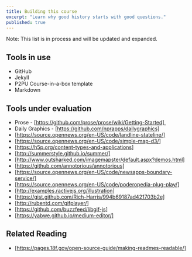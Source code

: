 ```yaml
---
title: Building this course
excerpt: "Learn why good history starts with good questions."
published: true
---
```


Note: This list is in process and will be updated and expanded. 

## Tools in use

- GitHub
- Jekyll
- P2PU Course-in-a-box template
- Markdown

## Tools under evaluation

- Prose - [https://github.com/prose/prose/wiki/Getting-Started] 
- Daily Graphics - [https://github.com/nprapps/dailygraphics]
- [https://source.opennews.org/en-US/code/landline-stateline/]
- [https://source.opennews.org/en-US/code/simple-map-d3/]
- [https://h5p.org/content-types-and-applications]
- [http://summerstyle.github.io/summer/]
- [http://www.outsharked.com/imagemapster/default.aspx?demos.html]
- [https://github.com/annotorious/annotorious]
- [https://source.opennews.org/en-US/code/newsapps-boundary-service/]
- [https://source.opennews.org/en-US/code/poderopedia-plug-play/]
- [http://examples.ractivejs.org/illustration]
- [https://gist.github.com/Rich-Harris/994b69187ad421703b2e]
- [http://rubentd.com/gifplayer/]
- [https://github.com/buzzfeed/libgif-js]
- [https://yabwe.github.io/medium-editor/]

## Related Reading

- [https://pages.18f.gov/open-source-guide/making-readmes-readable/]
